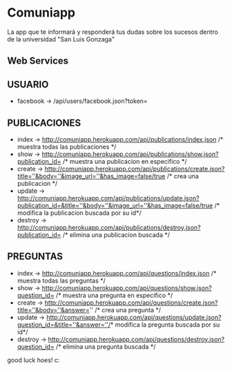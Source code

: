# Comuniapp

La app que te informará y responderá tus dudas sobre los sucesos dentro de la universidad "San Luis Gonzaga"

## Web Services

## USUARIO

+ facebook -> /api/users/facebook.json?token=

## PUBLICACIONES

+ index -> http://comuniapp.herokuapp.com/api/publications/index.json /* muestra todas las publicaciones */
+ show -> http://comuniapp.herokuapp.com/api/publications/show.json?publication_id= /* muestra una publicacion en especifico */
+ create -> http://comuniapp.herokuapp.com/api/publications/create.json?title=''&body=''&image_url=''&has_image=false/true /* crea una publicacion */
+ update -> http://comuniapp.herokuapp.com/api/publications/update.json?publication_id=&title=''&body=''&image_url=''&has_image=false/true /* modifica la publicacion buscada por su id*/
+ destroy -> http://comuniapp.herokuapp.com/api/publications/destroy.json?publication_id= /* elimina una publicacion buscada */

## PREGUNTAS

+ index -> http://comuniapp.herokuapp.com/api/questions/index.json /* muestra todas las preguntas */
+ show -> http://comuniapp.herokuapp.com/api/questions/show.json?question_id= /* muestra una pregunta en especifico */
+ create -> http://comuniapp.herokuapp.com/api/questions/create.json?title=''&body=''&answer='' /* crea una pregunta */
+ update -> http://comuniapp.herokuapp.com/api/questions/update.json?question_id=&title=''&answer=''/* modifica la pregunta buscada por su id*/
+ destroy -> http://comuniapp.herokuapp.com/api/questions/destroy.json?question_id= /* elimina una pregunta buscada */


good luck hoes! c: